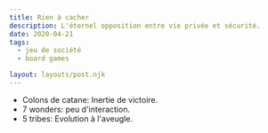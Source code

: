 ```yaml
---
title: Rien à cacher
description: L'éternel opposition entre vie privée et sécurité.
date: 2020-04-21
tags:
  - jeu de société
  - board games

layout: layouts/post.njk
---
```


- Colons de catane: Inertie de victoire.
- 7 wonders: peu d'interaction.
- 5 tribes: Evolution à l'aveugle.
